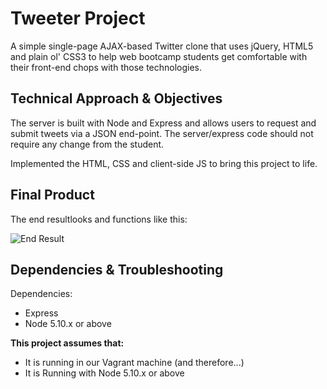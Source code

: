 # Tweeter Project

A simple single-page AJAX-based Twitter clone that uses jQuery, HTML5 and plain ol' CSS3 to help web bootcamp students get comfortable with their front-end chops with those technologies.

## Technical Approach & Objectives

The server is built with Node and Express and allows users to request and submit tweets via a JSON end-point. The server/express code should not require any change from the student.

Implemented the HTML, CSS and client-side JS to bring this project to life.

## Final Product

The end resultlooks and functions like this:

![End Result](https://d.pr/i/1eyEY/4MEH16BY)

## Dependencies & Troubleshooting

Dependencies:

- Express
- Node 5.10.x or above

**This project assumes that:**

- It is running in our Vagrant machine (and therefore...)
- It is Running with Node 5.10.x or above



